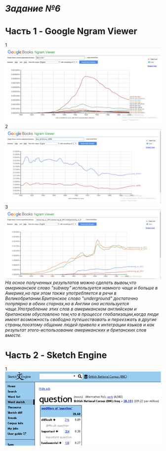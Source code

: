 *Задание №6*
================================
Часть 1 - Google Ngram Viewer
============================
1 ![](https://raw.githubusercontent.com/sonyaarkhipovaa/hw6/master/%D0%91%D0%B5%D0%B7%D1%8B%D0%BC%D1%8F%D0%BD%D0%BD%D1%8B%D0%B9%201.png)
2 ![](https://raw.githubusercontent.com/sonyaarkhipovaa/hw6/master/2.png)
3 ![](https://raw.githubusercontent.com/sonyaarkhipovaa/hw6/master/33.png)
*На осное полученных результатов можно сделать вывоы,что американское слово "subway" используется намного чаще и больше в Америке,но при этом также употребляется в речи в Великобритании.Британское слово "underground" достаточно популярно в обеих старнах,но в Англии оно используется чаще.Употребление этих слов в американском английском и британском обусловлено тем,что в процессе глобализации,когда люди имеют возможность свободно путешествовать и переезжать в другие страны,пооэтому общение людей привело к интеграции языков и как результат этого-использование американских и британских слов вместе.*
 
 Часть 2 - Sketch Engine
===========================
1 ![](https://raw.githubusercontent.com/sonyaarkhipovaa/hw6/master/%D0%91%D0%B5%D0%B7%D1%8B%D0%BC%D1%8F%D0%BD%D0%BD%D1%8B%D0%B9.png)
